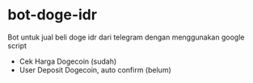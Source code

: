 # bot-doge-idr
Bot untuk jual beli doge idr dari telegram dengan menggunakan google script

- Cek Harga Dogecoin (sudah)
- User Deposit Dogecoin, auto confirm (belum)
